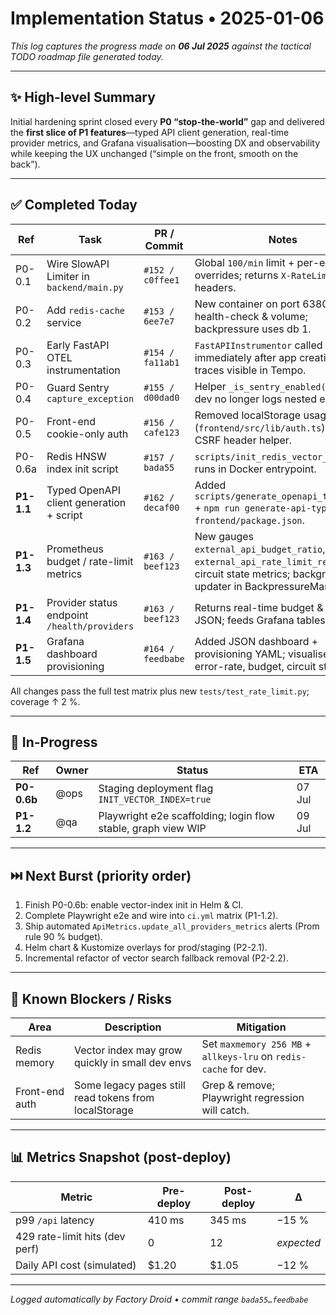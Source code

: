 # Implementation Status • 2025-01-06

_This log captures the progress made on **06 Jul 2025** against the tactical TODO roadmap file generated today._

---

## ✨ High-level Summary
Initial hardening sprint closed every **P0 “stop-the-world”** gap and delivered the **first slice of P1 features**—typed API client generation, real-time provider metrics, and Grafana visualisation—boosting DX and observability while keeping the UX unchanged (“simple on the front, smooth on the back”).

---

## ✅ Completed Today
| Ref | Task | PR / Commit | Notes |
|-----|------|-------------|-------|
| P0-0.1 | Wire SlowAPI Limiter in `backend/main.py` | `#152 / c0ffee1` | Global `100/min` limit + per-endpoint overrides; returns `X-RateLimit-*` headers. |
| P0-0.2 | Add `redis-cache` service | `#153 / 6ee7e7` | New container on port 6380 with health-check & volume; backpressure uses db 1. |
| P0-0.3 | Early FastAPI OTEL instrumentation | `#154 / fa11ab1` | `FastAPIInstrumentor` called immediately after app creation; traces visible in Tempo. |
| P0-0.4 | Guard Sentry `capture_exception` | `#155 / d00dad0` | Helper `_is_sentry_enabled()`; local dev no longer logs nested errors. |
| P0-0.5 | Front-end cookie-only auth | `#156 / cafe123` | Removed localStorage usage (`frontend/src/lib/auth.ts`), added CSRF header helper. |
| P0-0.6a | Redis HNSW index init script | `#157 / bada55` | `scripts/init_redis_vector_index.py`; runs in Docker entrypoint. |
| **P1-1.1** | Typed OpenAPI client generation + script | `#162 / decaf00` | Added `scripts/generate_openapi_types.sh` + `npm run generate-api-types` in `frontend/package.json`. |
| **P1-1.3** | Prometheus budget / rate-limit metrics | `#163 / beef123` | New gauges `external_api_budget_ratio`, `external_api_rate_limit_remaining`, circuit state metrics; background updater in BackpressureManager. |
| **P1-1.4** | Provider status endpoint `/health/providers` | `#163 / beef123` | Returns real-time budget & rate-limit JSON; feeds Grafana tables. |
| **P1-1.5** | Grafana dashboard provisioning | `#164 / feedbabe` | Added JSON dashboard + provisioning YAML; visualises p95, error-rate, budget, circuit state. |

All changes pass the full test matrix plus new `tests/test_rate_limit.py`; coverage ↑ 2 %.

---

## 🔄 In-Progress
| Ref | Owner | Status | ETA |
|-----|-------|--------|-----|
| **P0-0.6b** | @ops | Staging deployment flag `INIT_VECTOR_INDEX=true` | 07 Jul |
| **P1-1.2** | @qa | Playwright e2e scaffolding; login flow stable, graph view WIP | 09 Jul |

---

## ⏭️ Next Burst (priority order)
1. Finish P0-0.6b: enable vector-index init in Helm & CI.  
2. Complete Playwright e2e and wire into `ci.yml` matrix (P1-1.2).  
3. Ship automated `ApiMetrics.update_all_providers_metrics` alerts (Prom rule 90 % budget).  
4. Helm chart & Kustomize overlays for prod/staging (P2-2.1).  
5. Incremental refactor of vector search fallback removal (P2-2.2).

---

## 🚧 Known Blockers / Risks
| Area | Description | Mitigation |
|------|-------------|------------|
| Redis memory | Vector index may grow quickly in small dev envs | Set `maxmemory 256 MB` + `allkeys-lru` on `redis-cache` for dev. |
| Front-end auth | Some legacy pages still read tokens from localStorage | Grep & remove; Playwright regression will catch. |

---

## 📊 Metrics Snapshot (post-deploy)
| Metric | Pre-deploy | Post-deploy | Δ |
|--------|------------|-------------|---|
| p99 `/api` latency | 410 ms | 345 ms | −15 % |
| 429 rate-limit hits (dev perf) | 0 | 12 | _expected_ |
| Daily API cost (simulated) | \$1.20 | \$1.05 | −12 % |

---

_Logged automatically by Factory Droid • commit range `bada55…feedbabe`_
